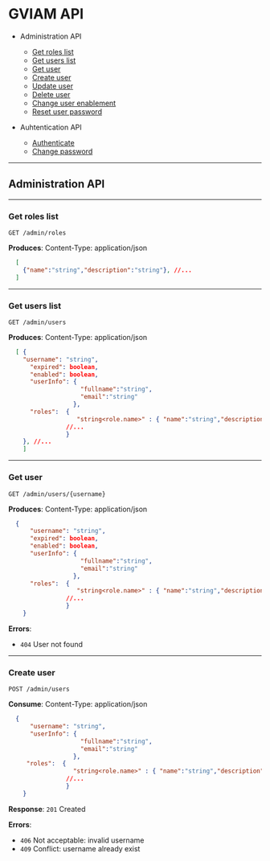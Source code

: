 # GVIAM API

- Administration API
  * [Get roles list](#roles)
  * [Get users list](#users)
  * [Get user](#user)
  * [Create user](#create_user)
  * [Update user](#update_user)
  * [Delete user](#delete_user)
  * [Change user enablement](#enable_user)
  * [Reset user password](#reset_user)

- Auhtentication API
  * [Authenticate](#Authenticate)
  * [Change password](#get_all_group)
----

## Administration API

----
### <a name="roles"></a>Get roles list

    GET /admin/roles

**Produces**: Content-Type: application/json

```json
  [ 
    {"name":"string","description":"string"}, //... 
  ]
```
----
### <a name="users"></a>Get users list

    GET /admin/users

**Produces**: Content-Type: application/json

```json
  [ {
    "username": "string",
      "expired": boolean,
      "enabled": boolean,
      "userInfo": {
                    "fullname":"string",
                    "email":"string"
                  },
      "roles":  {
                   "string<role.name>" : { "name":"string","description":"string"},
                //...
                }
    }, //...
    ]
```

----
### <a name="user"></a>Get user

    GET /admin/users/{username}

**Produces**: Content-Type: application/json

```json
  {
      "username": "string",
      "expired": boolean,
      "enabled": boolean,
      "userInfo": {
                    "fullname":"string",
                    "email":"string"
                  },
      "roles":  {
                   "string<role.name>" : { "name":"string","description":"string"},
                //...
                }
    }
```

**Errors**:  
   - `404` User not found

----
### <a name="create_user"></a>Create user

    POST /admin/users

**Consume**: Content-Type: application/json

```json
  {
      "username": "string",
      "userInfo": {
                    "fullname":"string",
                    "email":"string"
                  },
     "roles":  {
                  "string<role.name>" : { "name":"string","description":"string"},
                //...
                }
    }
```

**Response**: `201` Created

**Errors**:  
   - `406` Not acceptable: invalid username
   - `409` Conflict: username already exist
